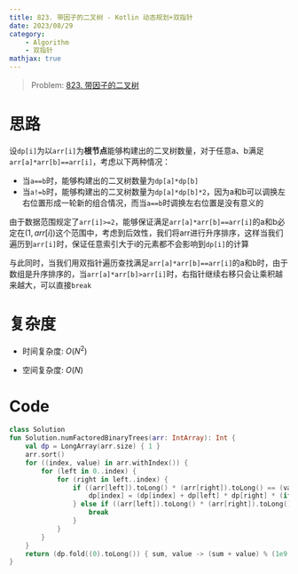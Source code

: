 ```yaml
---
title: 823. 带因子的二叉树 - Kotlin 动态规划+双指针
date: 2023/08/29
category: 
    - Algorithm
    - 双指针
mathjax: true
---
```

> Problem: [823. 带因子的二叉树](https://leetcode.cn/problems/binary-trees-with-factors/description/)

# 思路
设`dp[i]`为以`arr[i]`为**根节点**能够构建出的二叉树数量，对于任意a、b满足`arr[a]*arr[b]==arr[i]`，考虑以下两种情况：
- 当`a==b`时，能够构建出的二叉树数量为`dp[a]*dp[b]`
- 当`a!=b`时，能够构建出的二叉树数量为`dp[a]*dp[b]*2`，因为a和b可以调换左右位置形成一轮新的组合情况，而当`a==b`时调换左右位置是没有意义的

由于数据范围规定了`arr[i]>=2`，能够保证满足`arr[a]*arr[b]==arr[i]`的a和b必定在$(1,arr[i])$这个范围中，考虑到后效性，我们将arr进行升序排序，这样当我们遍历到`arr[i]`时，保证任意索引大于i的元素都不会影响到`dp[i]`的计算

与此同时，当我们用双指针遍历查找满足`arr[a]*arr[b]==arr[i]`的a和b时，由于数组是升序排序的，当`arr[a]*arr[b]>arr[i]`时，右指针继续右移只会让乘积越来越大，可以直接`break`

# 复杂度
- 时间复杂度:  $O(N^2)$

- 空间复杂度:  $O(N)$

# Code
```Kotlin
class Solution 
fun Solution.numFactoredBinaryTrees(arr: IntArray): Int {
    val dp = LongArray(arr.size) { 1 }
    arr.sort()
    for ((index, value) in arr.withIndex()) {
        for (left in 0..index) {
            for (right in left..index) {
                if ((arr[left]).toLong() * (arr[right]).toLong() == (value).toLong()) {
                    dp[index] = (dp[index] + dp[left] * dp[right] * (if (left != right) 2 else 1)) % (1e9 + 7).toLong()
                } else if ((arr[left]).toLong() * (arr[right]).toLong() > (value).toLong()) {
                    break
                }
            }
        }
    }
    return (dp.fold((0).toLong()) { sum, value -> (sum + value) % (1e9 + 7).toLong() }).toInt()
}

```
